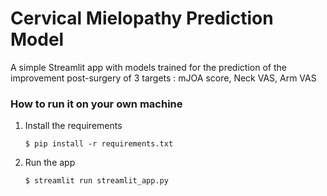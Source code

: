 # Cervical Mielopathy Prediction Model

A simple Streamlit app with models trained for the prediction of the improvement post-surgery of 3 targets : mJOA score, Neck VAS, Arm VAS
### How to run it on your own machine

1. Install the requirements

   ```
   $ pip install -r requirements.txt
   ```

2. Run the app

   ```
   $ streamlit run streamlit_app.py
   ```

